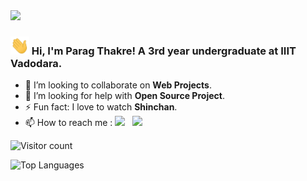 <img src="https://media.giphy.com/media/jOV609ljhCAK1tba6u/giphy.gif">

### <img src="https://github.com/ABSphreak/ABSphreak/blob/master/gifs/Hi.gif" width="30px"> Hi, I'm Parag Thakre! A 3rd year undergraduate at IIIT Vadodara.
 
- 👯 I’m looking to collaborate on **Web Projects**.
- 🤔 I’m looking for help with **Open Source Project**.
- ⚡ Fun fact: I love to watch **Shinchan**.
- 📫 How to reach me :
  <a href="mailto:paragthakre53@gmail.com"><img src="https://img.shields.io/badge/gmail-%23D14836.svg?&style=for-the-badge&logo=gmail&logoColor=white" /></a>&nbsp;&nbsp;
  <a href="https://www.linkedin.com/in/parag-thakre-4688a31ab"><img src="https://img.shields.io/badge/linkedin-%230077B5.svg?&style=for-the-badge&logo=linkedin&logoColor=white" /></a>&nbsp;&nbsp;

![Visitor count](https://visitor-badge.laobi.icu/badge?page_id=DARKMAN-5.DARKMAN-5)

<!-- ![Parag Thakre's GitHub stats](https://github-readme-stats.vercel.app/api?username=DARKMAN-5&count_private=true&show_icons=true&theme=tokyonight) -->

![Top Languages](https://github-readme-stats.vercel.app/api/top-langs/?username=DARKMAN-5&layout=compact&count_private=true&langs_count=5&theme=tokyonight)

<!--
**DARKMAN-5/DARKMAN-5** is a ✨ _special_ ✨ repository because its `README.md` (this file) appears on your GitHub profile.
Here are some ideas to get you started:
<a href="https://github.com/DARKMAN-5"><img src="https://img.shields.io/badge/github-black.svg?&style=for-the-badge&logo=github&logoColor=white" /></a>
-->
